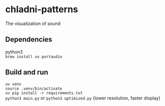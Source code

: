 # chladni-patterns
The visualization of sound

## Dependencies
python3  
`brew install uv portaudio`  

## Build and run
`uv venv`  
`source .venv/bin/activate`  
`uv pip install -r requirements.txt`  
`python3 main.py` or `python3 optimized.py` (lower resolution, faster display)  